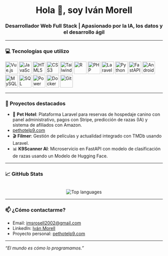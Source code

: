<h1 align="center">Hola 👋, soy Iván Morell</h1>
<h3 align="center">Desarrollador Web Full Stack | Apasionado por la IA, los datos y el desarrollo ágil</h3>

---

### 💻 Tecnologías que utilizo

<p align="left">
  <!-- Frontend -->
  <img src="https://cdn.jsdelivr.net/gh/devicons/devicon/icons/vuejs/vuejs-original.svg" alt="Vue.js" width="40"/>
  <img src="https://cdn.jsdelivr.net/gh/devicons/devicon/icons/javascript/javascript-original.svg" alt="JavaScript" width="40"/>
  <img src="https://cdn.jsdelivr.net/gh/devicons/devicon/icons/html5/html5-original.svg" alt="HTML5" width="40"/>
  <img src="https://cdn.jsdelivr.net/gh/devicons/devicon/icons/css3/css3-original.svg" alt="CSS3" width="40"/>
  <img src="https://www.vectorlogo.zone/logos/tailwindcss/tailwindcss-icon.svg" alt="TailwindCSS" width="40"/>

  <!-- Backend -->
  <img src="https://cdn.jsdelivr.net/gh/devicons/devicon/icons/r/r-original.svg" alt="R" width="40"/>
  <img src="https://cdn.jsdelivr.net/gh/devicons/devicon/icons/php/php-original.svg" alt="PHP" width="40"/>
  <img src="https://upload.wikimedia.org/wikipedia/commons/9/9a/Laravel.svg" alt="Laravel" width="40"/>
  <img src="https://cdn.jsdelivr.net/gh/devicons/devicon/icons/python/python-original.svg" alt="Python" width="40"/>
  <img src="https://cdn.jsdelivr.net/gh/devicons/devicon/icons/fastapi/fastapi-original.svg" alt="FastAPI" width="40"/>
  <img src="https://cdn.jsdelivr.net/gh/devicons/devicon/icons/android/android-original.svg" alt="Android" width="40"/>


  <!-- Bases de datos -->
  <img src="https://cdn.jsdelivr.net/gh/devicons/devicon/icons/mysql/mysql-original.svg" alt="MySQL" width="40"/>
  <img src="https://cdn.jsdelivr.net/gh/devicons/devicon/icons/sqlite/sqlite-original.svg" alt="SQL Server" width="40"/>

  <!-- DevOps y otros -->
  <img src="https://upload.wikimedia.org/wikipedia/commons/c/cf/New_Power_BI_Logo.svg" alt="Power BI" width="40"/>
  <img src="https://cdn.jsdelivr.net/gh/devicons/devicon/icons/docker/docker-original.svg" alt="Docker" width="40"/>
  <img src="https://cdn.jsdelivr.net/gh/devicons/devicon/icons/git/git-original.svg" alt="Git" width="40"/>
</p>


---

### 🚀 Proyectos destacados

- 🐶 **Pet Hotel**: Plataforma Laravel para reservas de hospedaje canino con panel administrativo, pagos con Stripe, predicción de razas (IA) y sistema de afiliados con Amazon.
- [pethotelp9.com](https://pethotelp9.com) 
- 🎬 **Filmer**: Gestión de películas y actualidad integrado con TMDb usando Laravel.
- 📊 **K9Scanner AI**: Microservicio en FastAPI con modelo de clasificación de razas usando un Modelo de Hugging Face.

---

### 📈 GitHub Stats

<p align="center">
  <!--<img src="https://github-readme-stats.vercel.app/api?username=Ims2002&show_icons=true&theme=radical" alt="Ivan GitHub stats"/>-->
  <br />
  <img src="https://github-readme-stats.vercel.app/api/top-langs/?username=Ims2002&layout=compact&theme=radical" alt="Top languages" />
</p>

---

### 📫 ¿Cómo contactarme?

- Email: imsrosell2002@gmail.com  
- LinkedIn: [Iván Morell](https://www.linkedin.com/in/ivan-morell-b76073245/)  
- Proyecto personal: [pethotelp9.com](https://pethotelp9.com) 

---

_“El mundo es cómo lo programamos.”_


